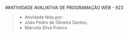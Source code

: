 ##ATIVIDADE AVALIATIVA DE PROGRAMAÇÃO WEB - 923

> - Atividade feita por:
> - João Pedro de Oliveira Santos;
> - Marcela Silva Franco